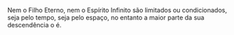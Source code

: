 ﻿Nem o Filho Eterno, nem o Espírito Infinito são limitados ou condicionados, seja pelo tempo, seja pelo espaço, no entanto a maior parte da sua descendência o é.